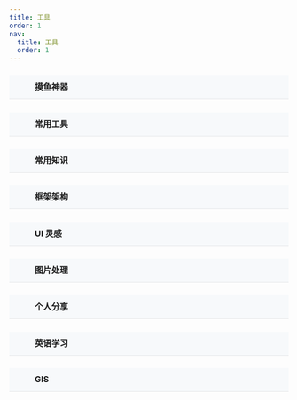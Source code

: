 ```yaml
---
title: 工具
order: 1
nav:
  title: 工具
  order: 1
---
```


### <div class="my-tool-title" style="font-ize: 20px;line-height: 42px;font-size: 15px;padding-left: 46px;border-bottom: 0.5px solid rgba(0,0,0,.07);background-color:#f7f9fb">摸鱼神器</div>

<code src="../components/Fishing" inline></code>

### <div class="my-tool-title" style="font-ize: 20px;line-height: 42px;font-size: 15px;padding-left: 46px;border-bottom: 0.5px solid rgba(0,0,0,.07);background-color:#f7f9fb">常用工具</div>

<code src="../components/Commontool" inline></code>

### <div class="my-tool-title" style="font-ize: 20px;line-height: 42px;font-size: 15px;padding-left: 46px;border-bottom: 0.5px solid rgba(0,0,0,.07);background-color:#f7f9fb">常用知识</div>

<code src="../components/Commonknowledge" inline></code>

### <div class="my-tool-title" style="font-ize: 20px;line-height: 42px;font-size: 15px;padding-left: 46px;border-bottom: 0.5px solid rgba(0,0,0,.07);background-color:#f7f9fb">框架架构</div>

<code src="../components/Framework" inline></code>

### <div class="my-tool-title" style="font-ize: 20px;line-height: 42px;font-size: 15px;padding-left: 46px;border-bottom: 0.5px solid rgba(0,0,0,.07);background-color:#f7f9fb">UI 灵感</div>

<code src="../components/UI" inline></code>

### <div class="my-tool-title" style="font-ize: 20px;line-height: 42px;font-size: 15px;padding-left: 46px;border-bottom: 0.5px solid rgba(0,0,0,.07);background-color:#f7f9fb">图片处理</div>

<code src="../components/Image" inline></code>

### <div class="my-tool-title" style="font-ize: 20px;line-height: 42px;font-size: 15px;padding-left: 46px;border-bottom: 0.5px solid rgba(0,0,0,.07);background-color:#f7f9fb">个人分享</div>

<code src="../components/PersonalShare" inline></code>

### <div class="my-tool-title" style="font-ize: 20px;line-height: 42px;font-size: 15px;padding-left: 46px;border-bottom: 0.5px solid rgba(0,0,0,.07);background-color:#f7f9fb">英语学习</div>

<code src="../components/English" inline></code>

### <div class="my-tool-title" style="font-ize: 20px;line-height: 42px;font-size: 15px;padding-left: 46px;border-bottom: 0.5px solid rgba(0,0,0,.07);background-color:#f7f9fb">GIS</div>

<code src="../components/GIS" inline></code>
